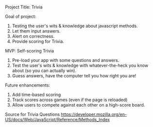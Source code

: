 Project Title: Trivia

Goal of project:

1. Testing the user's wits & knowledge about javascript methods.
2. Let them input answers.
3. Alert on correctness.
4. Provide scoring for Trivia.

MVP: Self-scoring Trivia

1. Pre-load your app with some questions and answers.
2. Test the user's wits & knowledge with whatever-the-heck you know about (so you can actually win).
3. Guess answers, have the computer tell you how right you are!

Future enhancements:

1. Add time-based scoring
2. Track scores across games (even if the page is reloaded)
3. Allow users to compete against each other on a high-score board.

Source for Trivia Questions https://developer.mozilla.org/en-US/docs/Web/JavaScript/Reference/Methods_Index
